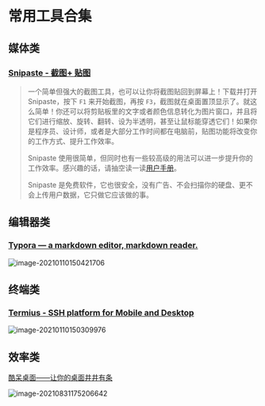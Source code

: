 # 常用工具合集

## 媒体类

### [Snipaste - 截图+ 贴图](https://zh.snipaste.com/)

> 一个简单但强大的截图工具，也可以让你将截图贴回到屏幕上！下载并打开 Snipaste，按下 `F1` 来开始截图，再按 `F3`，截图就在桌面置顶显示了。就这么简单！你还可以将剪贴板里的文字或者颜色信息转化为图片窗口，并且将它们进行缩放、旋转、翻转、设为半透明，甚至让鼠标能穿透它们！如果你是程序员、设计师，或者是大部分工作时间都在电脑前，贴图功能将改变你的工作方式、提升工作效率。
>
> Snipaste 使用很简单，但同时也有一些较高级的用法可以进一步提升你的工作效率。感兴趣的话，请抽空读一读[用户手册](https://docs.snipaste.com/#/zh-cn/)。
>
> Snipaste 是免费软件，它也很安全，没有广告、不会扫描你的硬盘、更不会上传用户数据，它只做它应该做的事。

## 编辑器类

### [Typora — a markdown editor, markdown reader.](https://typora.io/)

![image-20210110150421706](https://gitee.com/lijiangdao/notebook-map-bed/raw/master/noteIMG/image-20210110150421706.png)

## 终端类

### [Termius - SSH platform for Mobile and Desktop](https://termius.com/)

![image-20210110150309976](https://gitee.com/lijiangdao/notebook-map-bed/raw/master/noteIMG/image-20210110150309976-20210110150338038.png)

## 效率类

[酷呆桌面——让你的桌面井井有条](https://www.coodesker.com/)

![image-20210831175206642](https://gitee.com/wencbin/pics/raw/master/images/20210831175206.png)









